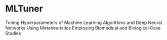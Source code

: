 # MLTuner

Tuning Hyperparameters of Machine Learning Algorithms and Deep Neural Networks Using Metaheuristics Employing Biomedical and Biological Case Studies

